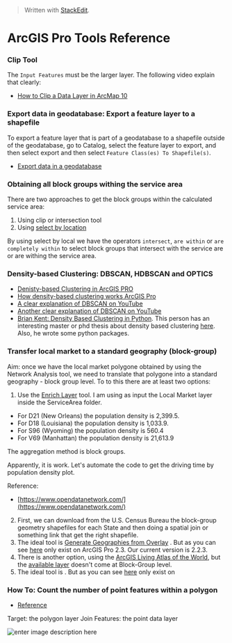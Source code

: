 > Written with [StackEdit](https://stackedit.io/).

# ArcGIS Pro Tools Reference

### Clip Tool

The `Input Features` must be the larger layer. The following video explain that clearly:

- [How to Clip a Data Layer in ArcMap 10](https://www.youtube.com/watch?v=6UF0l8Ly2U4)

### Export data in geodatabase: Export a feature layer to a shapefile

To export a feature layer that is part of a geodatabase to a shapefile outside of the geodatabase, go to Catalog, select the feature layer to export, and then select export and then select `Feature Class(es) To Shapefile(s)`.

- [Export data in a geodatabase](https://pro.arcgis.com/en/pro-app/help/data/geodatabases/overview/export-data.htm)

### Obtaining all block groups withing the service area

There are two approaches to get the block groups within the calculated service area:

1. Using clip or intersection tool
2. Using [select by location](http://desktop.arcgis.com/en/arcmap/10.3/map/working-with-layers/using-select-by-location.htm)

By using select by local we have the operators `intersect`, `are within` or `are completely within` to select block groups that intersect with the service are or are withing the service area.

### Density-based Clustering: DBSCAN, HDBSCAN and OPTICS

- [Denisty-based Clustering in ArcGIS PRO](https://pro.arcgis.com/en/pro-app/tool-reference/spatial-statistics/densitybasedclustering.htm)
- [How density-based clustering works ArcGIS Pro](https://pro.arcgis.com/en/pro-app/tool-reference/spatial-statistics/how-density-based-clustering-works.htm)
- [A clear explanation of DBSCAN on YouTube](https://www.youtube.com/watch?v=6jl9KkmgDIw)
- [Another clear explanation of DBSCAN on YouTube](https://www.youtube.com/watch?v=sKRUfsc8zp4)
- [Brian Kent: Density Based Clustering in Python](https://www.youtube.com/watch?v=5cOhL4B5waU). This person has an interesting master or phd thesis about density based clustering [here](https://www.cmu.edu/dietrich/psychology/cognitiveaxon/documents/kent_dissertation.pdf). Also, he wrote some python packages. 

### Transfer local market to a standard geography (block-group)

Aim: once we have the local market polygone obtained by using the Network Analysis tool, we need to translate that polygone into a standard geography - block group level. To to this there are at least two options:

1. Use the [Enrich Layer](https://pro.arcgis.com/en/pro-app/tool-reference/analysis/enrich-layer.htm) tool.  I am using as input the Local Market layer inside the ServiceArea folder. 

- For D21 (New Orleans) the population density is 2,399.5. 
- For D18 (Louisiana) the population density is 1,033.9.
- For S96 (Wyoming) the population density is 560.4
- For V69 (Manhattan) the population density is 21,613.9

The aggregation method is block groups. 

Apparently, it is work. Let's automate the code to get the driving time by population density plot. 

Reference: 
- [https://www.opendatanetwork.com/](https://www.opendatanetwork.com/)

2. First, we can download from the U.S. Census Bureau the block-group geometry  shapefiles for each State and then doing a spatial join or something link that get the right shapefile.
3. The ideal tool is [Generate Geographies from Overlay]([https://pro.arcgis.com/en/pro-app/tool-reference/business-analyst/generate-geographies-from-overlay.htm](https://pro.arcgis.com/en/pro-app/tool-reference/business-analyst/generate-geographies-from-overlay.htm)) . But as you can see [here]([https://pro.arcgis.com/en/pro-app/get-started/whats-new-in-arcgis-pro-2-3.htm](https://pro.arcgis.com/en/pro-app/get-started/whats-new-in-arcgis-pro-2-3.htm)) only exist on ArcGIS Pro 2.3. Our current version is 2.2.3. 
4. There is another option, using the [ArcGIS Living Atlas of the World](https://livingatlas.arcgis.com/en/browse/#d=2&q=%22ACS%20Population%20Variables%20-%20Boundaries%22), but the [available layer](https://www.arcgis.com/home/item.html?id=f430d25bf03744edbb1579e18c4bf6b8) doesn't come at Block-Group level.
5. The ideal tool is . But as you can see [here]([https://pro.arcgis.com/en/pro-app/get-started/whats-new-in-arcgis-pro-2-3.htm](https://pro.arcgis.com/en/pro-app/get-started/whats-new-in-arcgis-pro-2-3.htm)) only exist on 

### How To: Count the number of point features within a polygon

- [Reference](https://support.esri.com/en/technical-article/000008599)

Target: the polygon layer
Join Features: the point data layer

![enter image description here](https://s3-us-west-2.amazonaws.com/ist-app-support-files/000008599/00N39000003LL2C-0EMf20000001nAJ.png)
<!--stackedit_data:
eyJoaXN0b3J5IjpbLTE0NDEyODE1MjUsNjI3NDE4MDM2LDEwNz
U3MzE3MjcsMTEzNjE3OTQ0LC0xMDg4MjUzODczLC0xNzE5MDc2
MTUxLDc2MTIxNTY4OCwtMjc3NzE5NTksLTk5NTY5ODE0MiwxOD
Q3ODkzNDk1LC0xNzE2MzkyNDM5LDE1OTE0Mjc2NDYsLTEwOTky
ODk3NDhdfQ==
-->
